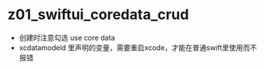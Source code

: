 # z01_swiftui_coredata_crud
* 创建时注意勾选 use core data
* xcdatamodeld 里声明的变量，需要重启xcode，才能在普通swift里使用而不报错